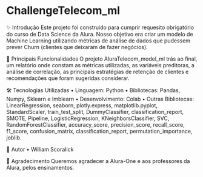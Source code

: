 # ChallengeTelecom_ml

✨ Introdução
Este projeto foi construido para cumprir requesito obrigatório do curso de Data Science da Alura. Nosso objetivo era criar um modelo de Machine Learning utilizando métricas de análise de dados que pudessem prever Churn (clientes que deixaram de fazer negócios).

🎯 Principais Funcionalidades
O projeto AluraTelecom_model_ml trás ao final, um relatório onde constam as métricas utilizadas, as variáveis preditoras, a análise de correlação, as principais estratégias de retenção de clientes e recomendações que foram sugeridas considerar.

🛠️ Tecnologias Utilizadas
•	Linguagem: Python
•	Bibliotecas: Pandas, Numpy, Sklearn e Imblearn
•	Desenvolvimento: Colab
•	Outras Bibliotecas: LinearRegression, seaborn, plotly.express, matplotlib.pyplot, StandardScaler, train_test_split, DummyClassifier, classification_report, SMOTE, Pipeline, LogisticRegression, KNeighborsClassifier, SVC, RandomForestClassifier, accuracy_score, precision_score, recall_score, f1_score, confusion_matrix, classification_report, permutation_importance, joblib.

🌟 Autor
•	William Scoralick

🌟 Agradecimento
Queremos agradecer a Alura-One e aos professores da Alura, pelos ensinamentos.
